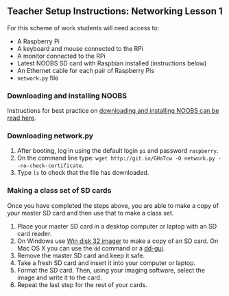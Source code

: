 ## Teacher Setup Instructions: Networking Lesson 1

For this scheme of work students will need access to:

- A Raspberry Pi
- A keyboard and mouse connected to the RPi
- A monitor connected to the RPi
- Latest NOOBS SD card with Raspbian installed (instructions below)
- An Ethernet cable for each pair of Raspberry Pis
- `network.py` file

### Downloading and installing NOOBS

Instructions for best practice on [downloading and installing NOOBS can be read here](https://github.com/raspberrypi/documentation/blob/master/installation/noobs.md).


### Downloading network.py

1. After booting, log in using the default login `pi` and password `raspberry`.
2. On the command line type: `wget http://git.io/GHo7cw -O network.py --no-check-certificate`.
3. Type `ls` to check that the file has downloaded.

	
### Making a class set of SD cards

Once you have completed the steps above, you are able to make a copy of your master SD card and then use that to make a class set.

1. Place your master SD card in a desktop computer or laptop with an SD card reader. 
2. On Windows use [Win disk 32 imager](http://sourceforge.net/projects/win32diskimager/) to make a copy of an SD card. On Mac OS X you can use the `dd` command or a [dd-gui](http://www.gingerbeardman.com/dd-gui/).
3. Remove the master SD card and keep it safe.
4. Take a fresh SD card and insert it into your computer or laptop. 
5. Format the SD card. Then, using your imaging software, select the image and write it to the card.
6. Repeat the last step for the rest of your cards. 
